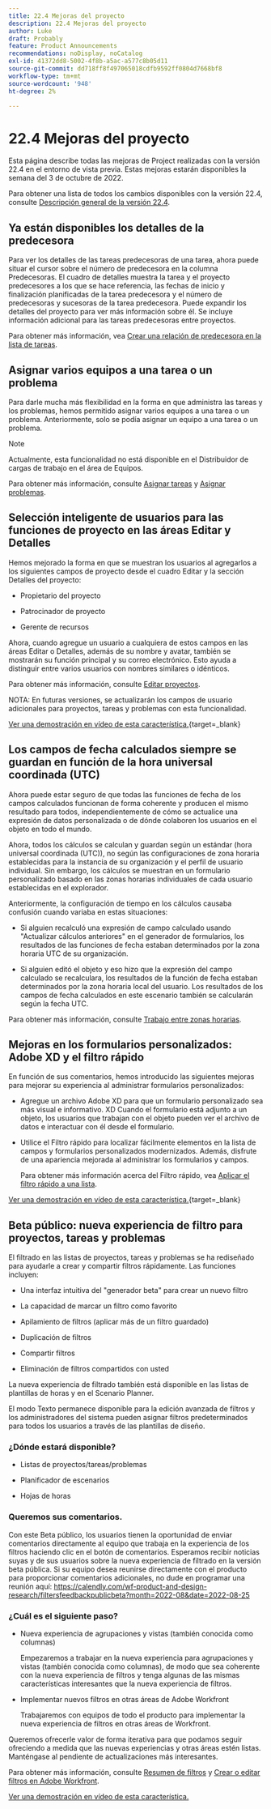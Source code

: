 ```yaml
---
title: 22.4 Mejoras del proyecto
description: 22.4 Mejoras del proyecto
author: Luke
draft: Probably
feature: Product Announcements
recommendations: noDisplay, noCatalog
exl-id: 41372dd8-5002-4f8b-a5ac-a577c8b05d11
source-git-commit: dd718ff8f497065018cdfb9592ff0804d7668bf8
workflow-type: tm+mt
source-wordcount: '948'
ht-degree: 2%

---
```


# 22.4 Mejoras del proyecto

Esta página describe todas las mejoras de Project realizadas con la versión 22.4 en el entorno de vista previa. Estas mejoras estarán disponibles la semana del 3 de octubre de 2022.

Para obtener una lista de todos los cambios disponibles con la versión 22.4, consulte [Descripción general de la versión 22.4](/help/quicksilver/product-announcements/product-releases/22.4-release-activity/22-4-release-overview.md).

## Ya están disponibles los detalles de la predecesora

Para ver los detalles de las tareas predecesoras de una tarea, ahora puede situar el cursor sobre el número de predecesora en la columna Predecesoras. El cuadro de detalles muestra la tarea y el proyecto predecesores a los que se hace referencia, las fechas de inicio y finalización planificadas de la tarea predecesora y el número de predecesoras y sucesoras de la tarea predecesora. Puede expandir los detalles del proyecto para ver más información sobre él. Se incluye información adicional para las tareas predecesoras entre proyectos.

Para obtener más información, vea [Crear una relación de predecesora en la lista de tareas](/help/quicksilver/manage-work/tasks/use-prdcssrs/create-predecessors-on-task-list.md).

## Asignar varios equipos a una tarea o un problema

Para darle mucha más flexibilidad en la forma en que administra las tareas y los problemas, hemos permitido asignar varios equipos a una tarea o un problema. Anteriormente, solo se podía asignar un equipo a una tarea o un problema.

>[!NOTE]
>
>Actualmente, esta funcionalidad no está disponible en el Distribuidor de cargas de trabajo en el área de Equipos.

Para obtener más información, consulte [Asignar tareas](/help/quicksilver/manage-work/tasks/assign-tasks/assign-tasks.md) y [Asignar problemas](/help/quicksilver/manage-work/issues/manage-issues/assign-issues.md).

## Selección inteligente de usuarios para las funciones de proyecto en las áreas Editar y Detalles

Hemos mejorado la forma en que se muestran los usuarios al agregarlos a los siguientes campos de proyecto desde el cuadro Editar y la sección Detalles del proyecto:

* Propietario del proyecto

* Patrocinador de proyecto

* Gerente de recursos

Ahora, cuando agregue un usuario a cualquiera de estos campos en las áreas Editar o Detalles, además de su nombre y avatar, también se mostrarán su función principal y su correo electrónico. Esto ayuda a distinguir entre varios usuarios con nombres similares o idénticos.

Para obtener más información, consulte [Editar proyectos](/help/quicksilver/manage-work/projects/manage-projects/edit-projects.md).

NOTA: En futuras versiones, se actualizarán los campos de usuario adicionales para proyectos, tareas y problemas con esta funcionalidad.

[Ver una demostración en vídeo de esta característica.](https://video.tv.adobe.com/v/3412390/){target=_blank}

## Los campos de fecha calculados siempre se guardan en función de la hora universal coordinada (UTC)

Ahora puede estar seguro de que todas las funciones de fecha de los campos calculados funcionan de forma coherente y producen el mismo resultado para todos, independientemente de cómo se actualice una expresión de datos personalizada o de dónde colaboren los usuarios en el objeto en todo el mundo.

Ahora, todos los cálculos se calculan y guardan según un estándar (hora universal coordinada (UTC)), no según las configuraciones de zona horaria establecidas para la instancia de su organización y el perfil de usuario individual. Sin embargo, los cálculos se muestran en un formulario personalizado basado en las zonas horarias individuales de cada usuario establecidas en el explorador.

Anteriormente, la configuración de tiempo en los cálculos causaba confusión cuando variaba en estas situaciones:

* Si alguien recalculó una expresión de campo calculado usando &quot;Actualizar cálculos anteriores&quot; en el generador de formularios, los resultados de las funciones de fecha estaban determinados por la zona horaria UTC de su organización.

* Si alguien editó el objeto y eso hizo que la expresión del campo calculado se recalculara, los resultados de la función de fecha estaban determinados por la zona horaria local del usuario. Los resultados de los campos de fecha calculados en este escenario también se calcularán según la fecha UTC.

Para obtener más información, consulte [Trabajo entre zonas horarias](/help/quicksilver/workfront-basics/tips-tricks-and-troubleshooting/working-across-timezones.md).

## Mejoras en los formularios personalizados: Adobe XD y el filtro rápido

En función de sus comentarios, hemos introducido las siguientes mejoras para mejorar su experiencia al administrar formularios personalizados:

* Agregue un archivo Adobe XD para que un formulario personalizado sea más visual e informativo. XD Cuando el formulario está adjunto a un objeto, los usuarios que trabajan con el objeto pueden ver el archivo de datos e interactuar con él desde el formulario.


* Utilice el Filtro rápido para localizar fácilmente elementos en la lista de campos y formularios personalizados modernizados. Además, disfrute de una apariencia mejorada al administrar los formularios y campos.

  Para obtener más información acerca del Filtro rápido, vea [Aplicar el filtro rápido a una lista](/help/quicksilver/workfront-basics/navigate-workfront/use-lists/apply-quick-filter-list.md).

[Ver una demostración en vídeo de esta característica.](https://video.tv.adobe.com/v/3412469/){target=_blank}

## Beta público: nueva experiencia de filtro para proyectos, tareas y problemas

El filtrado en las listas de proyectos, tareas y problemas se ha rediseñado para ayudarle a crear y compartir filtros rápidamente. Las funciones incluyen:

* Una interfaz intuitiva del &quot;generador beta&quot; para crear un nuevo filtro

* La capacidad de marcar un filtro como favorito

* Apilamiento de filtros (aplicar más de un filtro guardado)

* Duplicación de filtros

* Compartir filtros

* Eliminación de filtros compartidos con usted


La nueva experiencia de filtrado también está disponible en las listas de plantillas de horas y en el Scenario Planner.

El modo Texto permanece disponible para la edición avanzada de filtros y los administradores del sistema pueden asignar filtros predeterminados para todos los usuarios a través de las plantillas de diseño.

### ¿Dónde estará disponible?

* Listas de proyectos/tareas/problemas

* Planificador de escenarios

* Hojas de horas


### Queremos sus comentarios.

Con este Beta público, los usuarios tienen la oportunidad de enviar comentarios directamente al equipo que trabaja en la experiencia de los filtros haciendo clic en el botón de comentarios. Esperamos recibir noticias suyas y de sus usuarios sobre la nueva experiencia de filtrado en la versión beta pública. Si su equipo desea reunirse directamente con el producto para proporcionar comentarios adicionales, no dude en programar una reunión aquí: https://calendly.com/wf-product-and-design-research/filtersfeedbackpublicbeta?month=2022-08&date=2022-08-25

### ¿Cuál es el siguiente paso?

* Nueva experiencia de agrupaciones y vistas (también conocida como columnas)

  Empezaremos a trabajar en la nueva experiencia para agrupaciones y vistas (también conocida como columnas), de modo que sea coherente con la nueva experiencia de filtros y tenga algunas de las mismas características interesantes que la nueva experiencia de filtros.

* Implementar nuevos filtros en otras áreas de Adobe Workfront

  Trabajaremos con equipos de todo el producto para implementar la nueva experiencia de filtros en otras áreas de Workfront.


Queremos ofrecerle valor de forma iterativa para que podamos seguir ofreciendo a medida que las nuevas experiencias y otras áreas estén listas. Manténgase al pendiente de actualizaciones más interesantes.

Para obtener más información, consulte [Resumen de filtros](/help/quicksilver/reports-and-dashboards/reports/reporting-elements/filters-overview.md) y [Crear o editar filtros en Adobe Workfront](/help/quicksilver/reports-and-dashboards/reports/reporting-elements/create-filters.md).

[Ver una demostración en vídeo de esta característica.](https://video.tv.adobe.com/v/3412391/)
